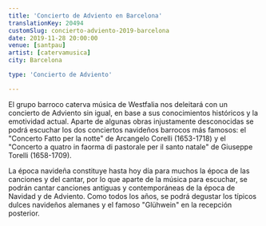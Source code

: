 ```yaml
---
title: 'Concierto de Adviento en Barcelona'
translationKey: 20494
customSlug: concierto-adviento-2019-barcelona
date: 2019-11-28 20:00:00
venue: [santpau]
artist: [catervamusica]
city: Barcelona

type: 'Concierto de Adviento'

---
```

El grupo barroco caterva música de Westfalia nos deleitará con un concierto de Adviento sin igual, en base a sus conocimientos históricos y la emotividad actual. Aparte de algunas obras injustamente desconocidas se podrá escuchar los dos conciertos navideños barrocos más famosos: el "Concerto Fatto per la notte" ​de Arcangelo Corelli (1653-1718) y el "Concerto a quatro in faorma di pastorale per il santo natale" de Giuseppe Torelli (1658-1709).

La época navideña constituye hasta hoy día para muchos la época de las canciones y del cantar, por lo que aparte de la música para escuchar, se podrán cantar canciones antiguas y contemporáneas de la época de Navidad y de Adviento. Como todos los años, se podrá degustar los típicos dulces navideños alemanes y el famoso "Glühwein" en la recepción posterior.
